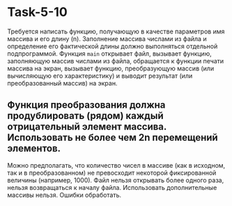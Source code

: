 # Task-5-10

  Требуется написать функцию, получающую в качестве параметров имя массива и его длину (n). Заполнение массива числами
 из файла и определение его фактической длины должно выполняться отдельной подпрограммой. Функция `main` открывает файл,
 вызывает функцию, заполняющую массив числами из файла, обращается к функции печати массива на экран, вызывает функцию,
 преобразующую массив (или вычисляющую его характеристику) и выводит результат (или преобразованный массив) на экран.
 ## Функция преобразования должна продублировать (рядом) каждый отрицательный элемент массива. Использовать не более чем 2n перемещений элементов.
  Можно предполагать, что количество чисел в массиве (как в исходном, так и в преобразованном) не превосходит некоторой
 фиксированной величины (например, 1000). Файл нельзя открывать более одного раза, нельзя возвращаться к началу файла.
 Использовать дополнительные массивы нельзя. Ошибки обработать.
